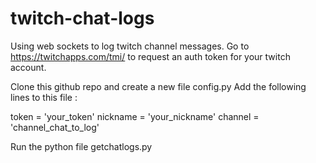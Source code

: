 # twitch-chat-logs

Using web sockets to log twitch channel messages.
Go to https://twitchapps.com/tmi/ to request an auth token for your twitch account.

Clone this github repo and create a new file config.py
Add the following lines to this file :

token = 'your_token'
nickname = 'your_nickname'
channel = 'channel_chat_to_log'

Run the python file getchatlogs.py
